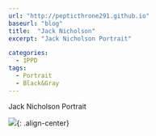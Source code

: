 ```yaml
---
url: "http://pepticthrone291.github.io"
baseurl: "blog"
title:  "Jack Nicholson"
excerpt: "Jack Nicholson Portrait"

categories:
  - 1PPD
tags:
  - Portrait
  - Black&Gray
---
```

Jack Nicholson Portrait

![](../../assets/images/jack-nicholson-procreate.jpg){: .align-center}